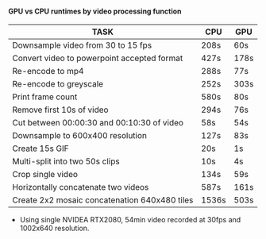 
#### GPU vs CPU runtimes by video processing function


| TASK                                 | CPU   | GPU  |
|---  |---|---|
| Downsample video from 30 to 15 fps   | 208s   | 60s   |
| Convert video to powerpoint accepted format  | 427s  |  178s |
| Re-encode to mp4 | 288s  |77s   |
| Re-encode to greyscale | 252s  | 303s  |
| Print frame count | 580s  |80s   |
| Remove first 10s of video  |294s   |76s   |
| Cut between 00:00:30 and 00:10:30 of video  |58s   |54s   |
| Downsample to 600x400 resolution  |127s   |83s   |
| Create 15s GIF  |20s   |1s   |
| Multi-split into two 50s clips  |10s   |4s   |
| Crop single video  |134s   |59s   |
| Horizontally concatenate two videos  |587s   |161s   |
| Create 2x2 mosaic concatenation 640x480 tiles |1536s  |503s   |


* Using single NVIDEA RTX2080, 54min video recorded at 30fps and 1002x640 resolution.
